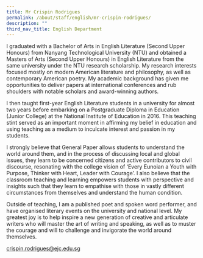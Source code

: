```yaml
---
title: Mr Crispin Rodrigues
permalink: /about/staff/english/mr-crispin-rodrigues/
description: ""
third_nav_title: English Department
---
```



I graduated with a Bachelor of Arts in English Literature (Second Upper Honours) from Nanyang Technological University (NTU) and obtained a Masters of Arts (Second Upper Honours) in English Literature from the same university under the NTU research scholarship. My research interests focused mostly on modern American literature and philosophy, as well as contemporary American poetry. My academic background has given me opportunities to deliver papers at international conferences and rub shoulders with notable scholars and award-winning authors.

I then taught first-year English Literature students in a university for almost two years before embarking on a Postgraduate Diploma in Education (Junior College) at the National Institute of Education in 2016. This teaching stint served as an important moment in affirming my belief in education and using teaching as a medium to inculcate interest and passion in my students.

I strongly believe that General Paper allows students to understand the world around them, and in the process of discussing local and global issues, they learn to be concerned citizens and active contributors to civil discourse, resonating with the college vision of ‘Every Eunoian a Youth with Purpose, Thinker with Heart, Leader with Courage’. I also believe that the classroom teaching and learning empowers students with perspective and insights such that they learn to empathise with those in vastly different circumstances from themselves and understand the human condition.

Outside of teaching, I am a published poet and spoken word performer, and have organised literary events on the university and national level. My greatest joy is to help inspire a new generation of creative and articulate writers who will master the art of writing and speaking, as well as to muster the courage and will to challenge and invigorate the world around themselves.

[crispin.rodrigues@ejc.edu.sg](mailto:crispin.rodrigues@ejc.edu.sg)